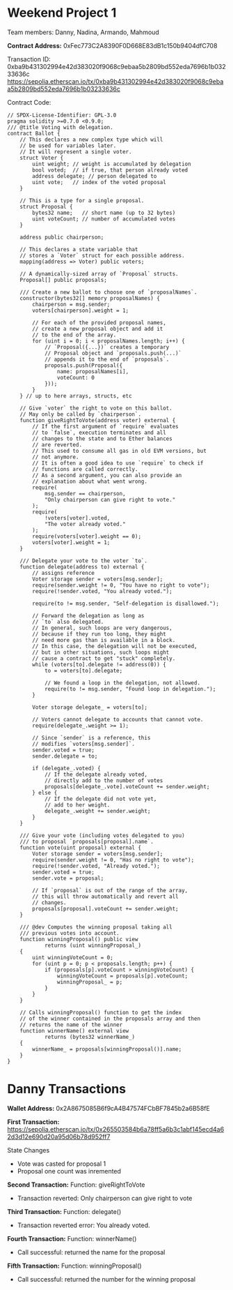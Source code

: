 # Weekend Project 1

Team members: Danny, Nadina, Armando, Mahmoud

**Contract Address:**
0xFec773C2A8390F0D668E83dB1c150b9404dfC708

Transaction ID: 0xba9b431302994e42d383020f9068c9ebaa5b2809bd552eda7696b1b03233636c
https://sepolia.etherscan.io/tx/0xba9b431302994e42d383020f9068c9ebaa5b2809bd552eda7696b1b03233636c

Contract Code: 
```solidity 
// SPDX-License-Identifier: GPL-3.0
pragma solidity >=0.7.0 <0.9.0;
/// @title Voting with delegation.
contract Ballot {
    // This declares a new complex type which will
    // be used for variables later.
    // It will represent a single voter.
    struct Voter {
        uint weight; // weight is accumulated by delegation
        bool voted;  // if true, that person already voted
        address delegate; // person delegated to
        uint vote;   // index of the voted proposal
    }

    // This is a type for a single proposal.
    struct Proposal {
        bytes32 name;   // short name (up to 32 bytes)
        uint voteCount; // number of accumulated votes
    }

    address public chairperson;

    // This declares a state variable that
    // stores a `Voter` struct for each possible address.
    mapping(address => Voter) public voters;

    // A dynamically-sized array of `Proposal` structs.
    Proposal[] public proposals;

    /// Create a new ballot to choose one of `proposalNames`.
    constructor(bytes32[] memory proposalNames) {
        chairperson = msg.sender;
        voters[chairperson].weight = 1;

        // For each of the provided proposal names,
        // create a new proposal object and add it
        // to the end of the array.
        for (uint i = 0; i < proposalNames.length; i++) {
            // `Proposal({...})` creates a temporary
            // Proposal object and `proposals.push(...)`
            // appends it to the end of `proposals`.
            proposals.push(Proposal({
                name: proposalNames[i],
                voteCount: 0
            }));
        }
    } // up to here arrays, structs, etc

    // Give `voter` the right to vote on this ballot.
    // May only be called by `chairperson`.
    function giveRightToVote(address voter) external {
        // If the first argument of `require` evaluates
        // to `false`, execution terminates and all
        // changes to the state and to Ether balances
        // are reverted.
        // This used to consume all gas in old EVM versions, but
        // not anymore.
        // It is often a good idea to use `require` to check if
        // functions are called correctly.
        // As a second argument, you can also provide an
        // explanation about what went wrong.
        require(
            msg.sender == chairperson,
            "Only chairperson can give right to vote."
        );
        require(
            !voters[voter].voted,
            "The voter already voted."
        );
        require(voters[voter].weight == 0);
        voters[voter].weight = 1;
    }

    /// Delegate your vote to the voter `to`.
    function delegate(address to) external {
        // assigns reference
        Voter storage sender = voters[msg.sender];
        require(sender.weight != 0, "You have no right to vote");
        require(!sender.voted, "You already voted.");

        require(to != msg.sender, "Self-delegation is disallowed.");

        // Forward the delegation as long as
        // `to` also delegated.
        // In general, such loops are very dangerous,
        // because if they run too long, they might
        // need more gas than is available in a block.
        // In this case, the delegation will not be executed,
        // but in other situations, such loops might
        // cause a contract to get "stuck" completely.
        while (voters[to].delegate != address(0)) {
            to = voters[to].delegate;

            // We found a loop in the delegation, not allowed.
            require(to != msg.sender, "Found loop in delegation.");
        }

        Voter storage delegate_ = voters[to];

        // Voters cannot delegate to accounts that cannot vote.
        require(delegate_.weight >= 1);

        // Since `sender` is a reference, this
        // modifies `voters[msg.sender]`.
        sender.voted = true;
        sender.delegate = to;

        if (delegate_.voted) {
            // If the delegate already voted,
            // directly add to the number of votes
            proposals[delegate_.vote].voteCount += sender.weight;
        } else {
            // If the delegate did not vote yet,
            // add to her weight.
            delegate_.weight += sender.weight;
        }
    }

    /// Give your vote (including votes delegated to you)
    /// to proposal `proposals[proposal].name`.
    function vote(uint proposal) external {
        Voter storage sender = voters[msg.sender];
        require(sender.weight != 0, "Has no right to vote");
        require(!sender.voted, "Already voted.");
        sender.voted = true;
        sender.vote = proposal;

        // If `proposal` is out of the range of the array,
        // this will throw automatically and revert all
        // changes.
        proposals[proposal].voteCount += sender.weight;
    }

    /// @dev Computes the winning proposal taking all
    /// previous votes into account.
    function winningProposal() public view
            returns (uint winningProposal_)
    {
        uint winningVoteCount = 0;
        for (uint p = 0; p < proposals.length; p++) {
            if (proposals[p].voteCount > winningVoteCount) {
                winningVoteCount = proposals[p].voteCount;
                winningProposal_ = p;
            }
        }
    }

    // Calls winningProposal() function to get the index
    // of the winner contained in the proposals array and then
    // returns the name of the winner
    function winnerName() external view
            returns (bytes32 winnerName_)
    {
        winnerName_ = proposals[winningProposal()].name;
    }
}
```
# Danny Transactions

**Wallet Address:**
0x2A8675085B6f9cA4B47574FCbBF7845b2a6B58fE

**First Transaction:**
https://sepolia.etherscan.io/tx/0x265503584b6a78ff5a6b3c1abf145ecd4a62d3d12e690d20a95d06b78d952ff7

State Changes 
- Vote was casted for proposal 1
- Proposal one count was inremented

**Second Transaction:**
Function: giveRightToVote
- Transaction reverted: Only chairperson can give right to vote

**Third Transaction:**
Function: delegate()
- Transaction reverted error: You already voted.

**Fourth Transaction:**
Function: winnerName()
- Call successful: returned the name for the proposal

**Fifth Transaction:** 
Function: winningProposal()
- Call successful: returned the number for the winning proposal
